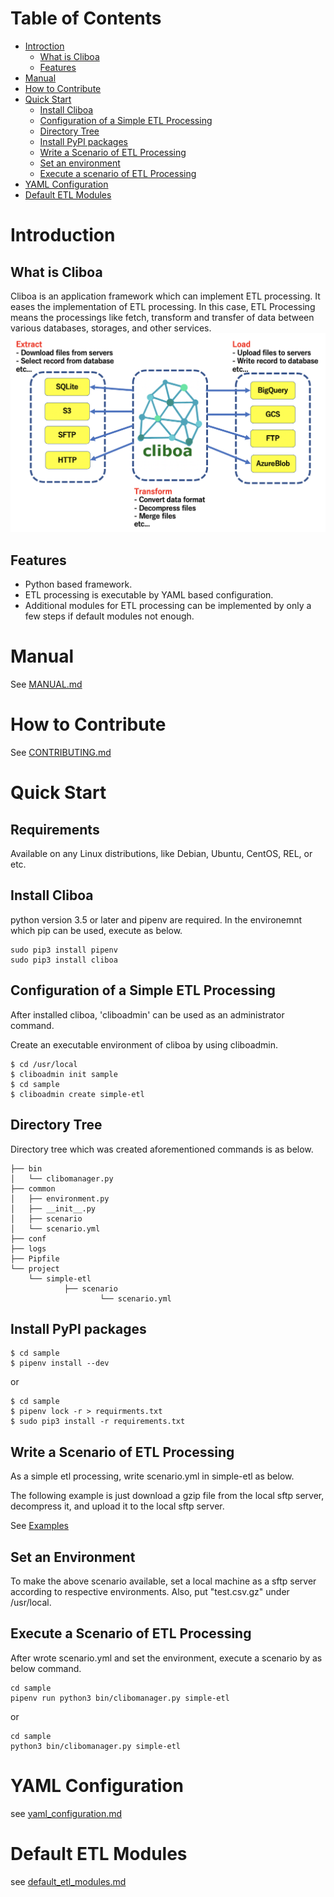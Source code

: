 # Table of Contents
* [Introction](#introduction)
  * [What is Cliboa](#what-is-cliboa)
  * [Features](#features)
* [Manual](#manual)
* [How to Contribute](#how-to-contribute)
* [Quick Start](#quick-start)
  * [Install Cliboa](#install-cliboa)
  * [Configuration of a Simple ETL Processing](#configuration-of-a-simple-etl-processing)
  * [Directory Tree](#directory-tree)
  * [Install PyPI packages](#install-pypi-packages)
  * [Write a Scenario of ETL Processing](#write-a-scenario-of-etl-processing)
  * [Set an environment](#set-an-environment)
  * [Execute a scenario of ETL Processing](#execute-a-scenario-of-etl-processing)
* [YAML Configuration](#yaml-configuration)
* [Default ETL Modules](#default-etl-modules)

# Introduction
## What is Cliboa
Cliboa is an application framework which can implement ETL processing. It eases the implementation of ETL processing. In this case, ETL Processing means the processings like fetch, transform and transfer of data between various databases, storages, and other services.
![](/cliboa_brief.png)

## Features
- Python based framework.
- ETL processing is executable by YAML based configuration.
- Additional modules for ETL processing can be implemented by only a few steps if default modules not enough.

# Manual
See [MANUAL.md](/MANUAL.md)

# How to Contribute
See [CONTRIBUTING.md](/CONTRIBUTING.md)


# Quick Start
## Requirements
Available on any Linux distributions, like Debian, Ubuntu, CentOS, REL, or etc.

## Install Cliboa
python version 3.5 or later and pipenv are required. In the environemnt which pip can be used, execute as below.

```
sudo pip3 install pipenv
sudo pip3 install cliboa
```

## Configuration of a Simple ETL Processing
After installed cliboa, 'cliboadmin' can be used as an administrator command. 

Create an executable environment of cliboa by using cliboadmin.

```
$ cd /usr/local
$ cliboadmin init sample
$ cd sample
$ cliboadmin create simple-etl
```

## Directory Tree
Directory tree which was created aforementioned commands is as below.

```
├── bin
│   └── clibomanager.py
├── common
│   ├── environment.py
│   ├── __init__.py
│   ├── scenario
│   └── scenario.yml
├── conf
├── logs
├── Pipfile
└── project
    └── simple-etl
            ├── scenario
                    └── scenario.yml
```

## Install PyPI packages
```
$ cd sample
$ pipenv install --dev
```
or
```
$ cd sample
$ pipenv lock -r > requirments.txt
$ sudo pip3 install -r requirements.txt
```

## Write a Scenario of ETL Processing
As a simple etl processing, write scenario.yml in simple-etl as below.

The following example is just download a gzip file from the local sftp server, decompress it, and upload it to the local sftp server.

See [Examples](docs/yaml_configuration.md#examples)

## Set an Environment
To make the above scenario available, set a local machine as a sftp server according to respective environments. Also, put "test.csv.gz" under /usr/local.

## Execute a Scenario of ETL Processing
After wrote scenario.yml and set the environment, execute a scenario by as below command.
```
cd sample
pipenv run python3 bin/clibomanager.py simple-etl
```
or
```
cd sample
python3 bin/clibomanager.py simple-etl
```

# YAML Configuration
see [yaml_configuration.md](/docs/yaml_configuration.md)

# Default ETL Modules
see [default_etl_modules.md](/docs/default_etl_modules.md)
